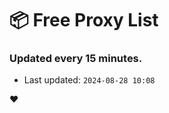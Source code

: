 # :package: Free Proxy List
### Updated every 15 minutes.

- Last updated: `2024-08-28 10:08`

:heart:
